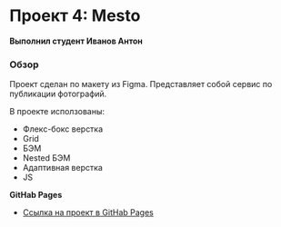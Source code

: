# Проект 4: Mesto

**Выполнил студент Иванов Антон**

### Обзор
Проект сделан по макету из Figma. Представляет собой сервис по публикации фотографий.

В проекте исползованы: 
* Флекс-бокс верстка
* Grid
* БЭМ 
* Nested БЭМ
* Адаптивная верстка
* JS



**GitHab Pages**

* [Ссылка на проект в GitHab Pages](https://antonivanovhub.github.io/mesto/.)
